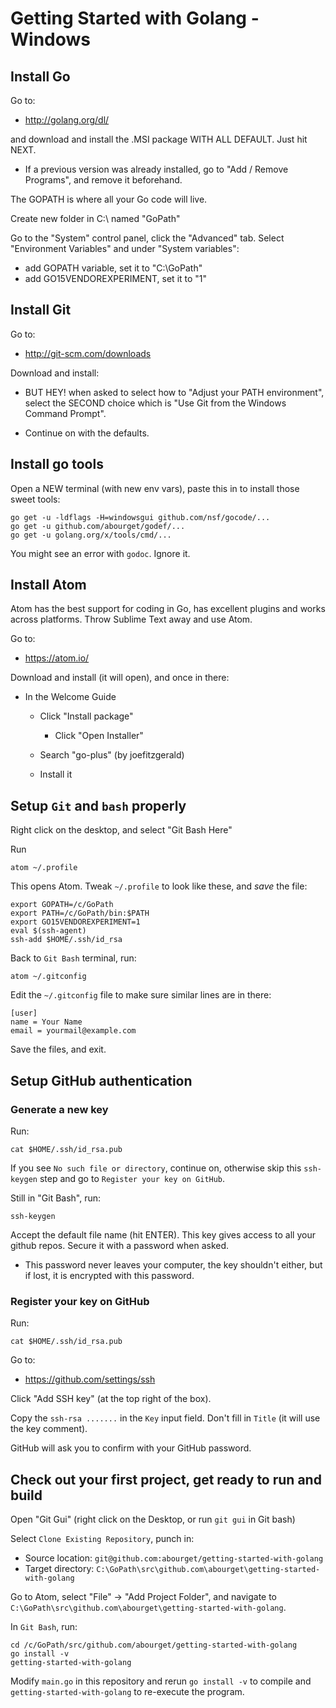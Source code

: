 Getting Started with Golang - Windows
=====================================

Install Go
----------

Go to:

* http://golang.org/dl/

and download and install the .MSI package WITH ALL DEFAULT. Just hit
NEXT.

* If a previous version was already installed, go to "Add / Remove
  Programs", and remove it beforehand.

The GOPATH is where all your Go code will live.

Create new folder in C:\ named "GoPath"

Go to the "System" control panel, click the "Advanced" tab. Select
"Environment Variables" and under "System variables":

 * add GOPATH variable, set it to "C:\GoPath"
 * add GO15VENDOREXPERIMENT, set it to "1"


Install Git
-----------

Go to:

* http://git-scm.com/downloads

Download and install:

* BUT HEY! when asked to select how to "Adjust your PATH environment",
  select the SECOND choice which is "Use Git from the Windows Command
  Prompt".

* Continue on with the defaults.


Install go tools
----------------

Open a NEW terminal (with new env vars), paste this in to install
those sweet tools:

    go get -u -ldflags -H=windowsgui github.com/nsf/gocode/...
    go get -u github.com/abourget/godef/...
    go get -u golang.org/x/tools/cmd/...

You might see an error with `godoc`. Ignore it.


Install Atom
------------

Atom has the best support for coding in Go, has excellent plugins and
works across platforms. Throw Sublime Text away and use Atom.

Go to:

* https://atom.io/

Download and install (it will open), and once in there:

 * In the Welcome Guide

   * Click "Install package"

     * Click "Open Installer"

   * Search "go-plus" (by joefitzgerald)

   * Install it


Setup `Git` and `bash` properly
-------------------------------

Right click on the desktop, and select "Git Bash Here"

Run

    atom ~/.profile

This opens Atom.  Tweak `~/.profile` to look like these, and *save* the file:

    export GOPATH=/c/GoPath
    export PATH=/c/GoPath/bin:$PATH
    export GO15VENDOREXPERIMENT=1
    eval $(ssh-agent)
    ssh-add $HOME/.ssh/id_rsa

Back to `Git Bash` terminal, run:

    atom ~/.gitconfig

Edit the `~/.gitconfig` file to make sure similar lines are in there:

    [user]
	name = Your Name
	email = yourmail@example.com

Save the files, and exit.


Setup GitHub authentication
---------------------------


### Generate a new key

Run:

    cat $HOME/.ssh/id_rsa.pub

If you see `No such file or directory`, continue on, otherwise skip
this `ssh-keygen` step and go to `Register your key on GitHub`.

Still in "Git Bash", run:

    ssh-keygen

Accept the default file name (hit ENTER).  This key gives access to
all your github repos. Secure it with a password when asked.

  * This password never leaves your computer, the key shouldn't
    either, but if lost, it is encrypted with this password.


### Register your key on GitHub

Run:

    cat $HOME/.ssh/id_rsa.pub

Go to:

* https://github.com/settings/ssh

Click "Add SSH key" (at the top right of the box).

Copy the `ssh-rsa .......` in the `Key` input field. Don't fill in
`Title` (it will use the key comment).

GitHub will ask you to confirm with your GitHub password.


Check out your first project, get ready to run and build
--------------------------------------------------------

Open "Git Gui" (right click on the Desktop, or run `git gui` in Git
bash)

Select `Clone Existing Repository`, punch in:

* Source location: `git@github.com:abourget/getting-started-with-golang`
* Target directory: `C:\GoPath\src\github.com\abourget\getting-started-with-golang`

Go to Atom, select "File" -> "Add Project Folder", and navigate to
`C:\GoPath\src\github.com\abourget\getting-started-with-golang`.

In `Git Bash`, run:

    cd /c/GoPath/src/github.com/abourget/getting-started-with-golang
    go install -v
    getting-started-with-golang

Modify `main.go` in this repository and rerun `go install -v` to compile and
`getting-started-with-golang` to re-execute the program.
